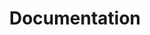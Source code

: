 ---
title: "Documentation"
weight: 8
type: docs
description: >
  How to play The Phoenix Flavour.
---